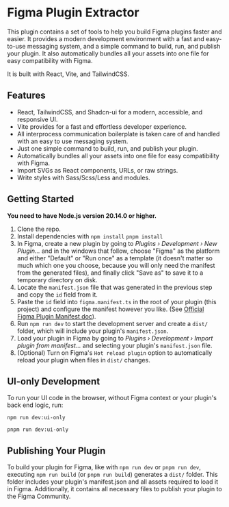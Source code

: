 # Figma Plugin Extractor

This plugin contains a set of tools to help you build Figma plugins faster and easier. It provides a modern development environment with a fast and easy-to-use messaging system, and a simple command to build, run, and publish your plugin. It also automatically bundles all your assets into one file for easy compatibility with Figma.

It is built with React, Vite, and TailwindCSS.

## Features
- React, TailwindCSS, and Shadcn-ui for a modern, accessible, and responsive UI.
- Vite provides for a fast and effortless developer experience.
- All interprocess communication boilerplate is taken care of and handled with an easy to use messaging system.
- Just one simple command to build, run, and publish your plugin.
- Automatically bundles all your assets into one file for easy compatibility with Figma.
- Import SVGs as React components, URLs, or raw strings.
- Write styles with Sass/Scss/Less and modules.

## Getting Started

**You need to have Node.js version 20.14.0 or higher.**

1. Clone the repo.
2. Install dependencies with 
   `npm install`
   `pnpm install`
3. In Figma, create a new plugin by going to *Plugins › Development › New Plugin…* and in the windows that follow, choose "Figma" as the platform and either "Default" or "Run once" as a template (it doesn't matter so much which one you choose, because you will only need the manifest from the generated files), and finally click "Save as" to save it to a temporary directory on disk.
4. Locate the `manifest.json` file that was generated in the previous step and copy the `id` field from it.
5. Paste the `id` field into `figma.manifest.ts` in the root of your plugin (this project) and configure the manifest however you like. (See [Official Figma Plugin Manifest doc](https://www.figma.com/plugin-docs/manifest/)).
6. Run `npm run dev` to start the development server and create a `dist/` folder, which will include your plugin's `manifest.json`.
7. Load your plugin in Figma by going to  *Plugins › Development › Import plugin from manifest…* and selecting your plugin's `manifest.json` file.
8. (Optional) Turn on Figma's `Hot reload plugin` option to automatically reload your plugin when files in `dist/` changes.

## UI-only Development

To run your UI code in the browser, without Figma context or your plugin's back end logic, run:
```
npm run dev:ui-only
```

```
pnpm run dev:ui-only
```

## Publishing Your Plugin

To build your plugin for Figma, like with `npm run dev` or `pnpm run dev`, executing `npm run build` (or `pnpm run build`) generates a `dist/` folder. This folder includes your plugin's manifest.json and all assets required to load it in Figma. Additionally, it contains all necessary files to publish your plugin to the Figma Community.
